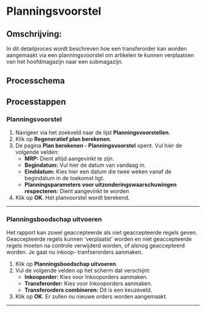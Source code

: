 # Planningsvoorstel


## Omschrijving:
In dit detailproces wordt beschreven hoe een transferorder kan worden aangemaakt via een planningsvoorstel om artikelen te kunnen verplaatsen van het hoofdmagazijn naar een submagazijn. 

## Processchema

## Processtappen

### Planningsvoorstel

1. Navigeer via het zoekveld naar de lijst **Planningsvoorstellen**.
2. Klik op  **Regeneratief plan berekenen**.
3. De pagina **Plan berekenen - Planningsvoorstel** opent. Vul hier de volgende velden:
	* **MRP:** Dient altijd aangevinkt te zijn.
	* **Begindatum:** Vul hier de datum van vandaag in.
	* **Einddatum:** Kies hier een datum die twee weken vanaf de begindatum in de toekomst ligt.
	* **Planningsparameters voor uitzonderingswaarschuwingen respecteren:** Dient aangevinkt te worden
4. Klik op **OK**. Het planvoorstel wordt berekend. 

<hr>  

### Planningsboodschap uitvoeren

Het rapport kan zowel geaccepteerde als niet geaccepteerde regels geven. Geaccepteerde regels kunnen 'verplaatst' worden en niet geaccepteerde regels moeten na controle verwijderd worden, of alsnog geaccepteerd worden. Je gaat nu inkoop- tranfserorders aanmaken.

 1. Klik op **Planningsboodschap uitvoeren**.
 2. Vul de volgende velden op het scherm dat verschijnt:
	* **Inkooporder:** Kies voor Inkooporders aanmaken.
	* **Transferorder:** Kies voor Inkooporders aanmaken.
	* **Transferorders combineren:** Dit is een keuzeveld. 
 3. Klik op **OK**. Er zullen nu nieuwe orders worden aangemaakt. 

<hr>

<!--stackedit_data:
eyJoaXN0b3J5IjpbMTExNTY0NjY0MV19
-->